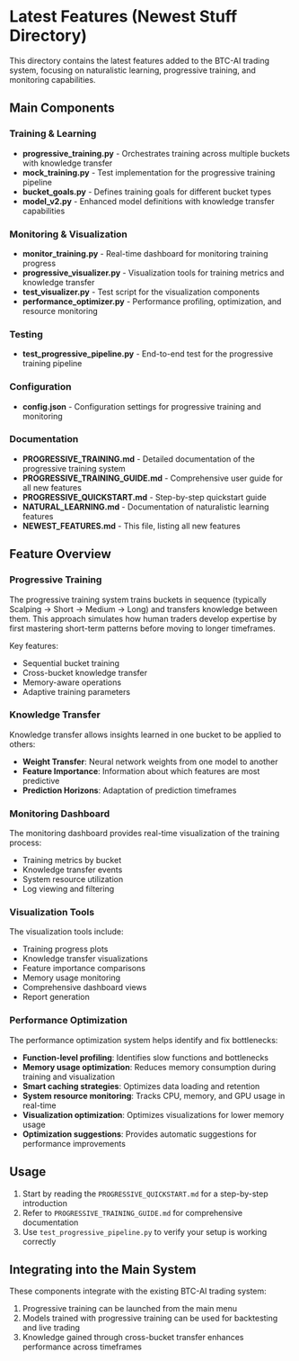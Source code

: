 # Latest Features (Newest Stuff Directory)

This directory contains the latest features added to the BTC-AI trading system, focusing on naturalistic learning, progressive training, and monitoring capabilities.

## Main Components

### Training & Learning

- **progressive_training.py** - Orchestrates training across multiple buckets with knowledge transfer
- **mock_training.py** - Test implementation for the progressive training pipeline
- **bucket_goals.py** - Defines training goals for different bucket types
- **model_v2.py** - Enhanced model definitions with knowledge transfer capabilities

### Monitoring & Visualization

- **monitor_training.py** - Real-time dashboard for monitoring training progress
- **progressive_visualizer.py** - Visualization tools for training metrics and knowledge transfer
- **test_visualizer.py** - Test script for the visualization components
- **performance_optimizer.py** - Performance profiling, optimization, and resource monitoring

### Testing

- **test_progressive_pipeline.py** - End-to-end test for the progressive training pipeline

### Configuration

- **config.json** - Configuration settings for progressive training and monitoring

### Documentation

- **PROGRESSIVE_TRAINING.md** - Detailed documentation of the progressive training system
- **PROGRESSIVE_TRAINING_GUIDE.md** - Comprehensive user guide for all new features
- **PROGRESSIVE_QUICKSTART.md** - Step-by-step quickstart guide
- **NATURAL_LEARNING.md** - Documentation of naturalistic learning features
- **NEWEST_FEATURES.md** - This file, listing all new features

## Feature Overview

### Progressive Training

The progressive training system trains buckets in sequence (typically Scalping → Short → Medium → Long) and transfers knowledge between them. This approach simulates how human traders develop expertise by first mastering short-term patterns before moving to longer timeframes.

Key features:
- Sequential bucket training
- Cross-bucket knowledge transfer
- Memory-aware operations
- Adaptive training parameters

### Knowledge Transfer

Knowledge transfer allows insights learned in one bucket to be applied to others:

- **Weight Transfer**: Neural network weights from one model to another
- **Feature Importance**: Information about which features are most predictive
- **Prediction Horizons**: Adaptation of prediction timeframes

### Monitoring Dashboard

The monitoring dashboard provides real-time visualization of the training process:

- Training metrics by bucket
- Knowledge transfer events
- System resource utilization
- Log viewing and filtering

### Visualization Tools

The visualization tools include:
- Training progress plots
- Knowledge transfer visualizations 
- Feature importance comparisons
- Memory usage monitoring
- Comprehensive dashboard views
- Report generation

### Performance Optimization

The performance optimization system helps identify and fix bottlenecks:

- **Function-level profiling**: Identifies slow functions and bottlenecks
- **Memory usage optimization**: Reduces memory consumption during training and visualization
- **Smart caching strategies**: Optimizes data loading and retention
- **System resource monitoring**: Tracks CPU, memory, and GPU usage in real-time
- **Visualization optimization**: Optimizes visualizations for lower memory usage
- **Optimization suggestions**: Provides automatic suggestions for performance improvements

## Usage

1. Start by reading the `PROGRESSIVE_QUICKSTART.md` for a step-by-step introduction
2. Refer to `PROGRESSIVE_TRAINING_GUIDE.md` for comprehensive documentation
3. Use `test_progressive_pipeline.py` to verify your setup is working correctly

## Integrating into the Main System

These components integrate with the existing BTC-AI trading system:
1. Progressive training can be launched from the main menu
2. Models trained with progressive training can be used for backtesting and live trading
3. Knowledge gained through cross-bucket transfer enhances performance across timeframes 